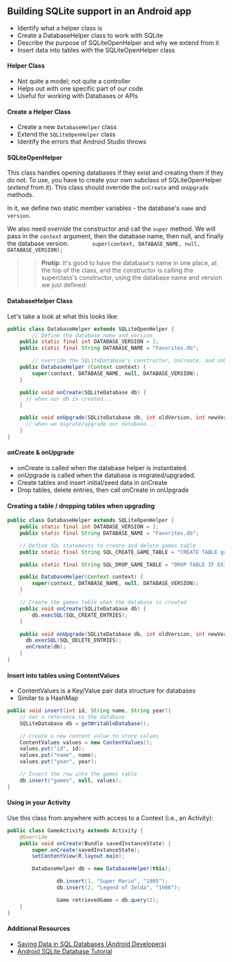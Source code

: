 ## Building SQLite support in an Android app

* Identify what a helper class is
* Create a DatabaseHelper class to work with SQLite
* Describe the purpose of SQLiteOpenHelper and why we extend from it
* Insert data into tables with the SQLiteOpenHelper class

#### Helper Class

* Not quite a model; not quite a controller
* Helps out with one specific part of our code
* Useful for working with Databases or APIs

#### Create a Helper Class

* Create a new `DatabaseHelper` class
* Extend the `SQLiteOpenHelper` class
* Identify the errors that Android Studio throws

#### SQLiteOpenHelper

This class handles opening databases if they exist and creating them if they do not. To use, you have to create your own subclass of SQLiteOpenHelper (_extend_ from it). This class should override the `onCreate` and `onUpgrade` methods.

In it, we define two static member variables - the database's `name` and `version`.

We also need _override_ the constructor and call the `super` method. We will pass in the `context` argument, then the database name, then null, and finally the database version. `       super(context, DATABASE_NAME, null, DATABASE_VERSION);`

>> **Protip**: It's good to have the database's name in one place, at the top of the class, and the constructor is calling the superclass's constructor, using the database name and version we just defined:


#### DatabaseHelper Class

Let's take a look at what this looks like:

```java
public class DatabaseHelper extends SQLiteOpenHelper {
        // Define the database name and version
    public static final int DATABASE_VERSION = 1;
    public static final String DATABASE_NAME = "Favorites.db";

        // override the SQLiteDatabase's constructor, onCreate, and onUpgrade
    public DatabaseHelper (Context context) {
        super(context, DATABASE_NAME, null, DATABASE_VERSION);
    }

    public void onCreate(SQLiteDatabase db) {
      // when our db is created...
    }

    public void onUpgrade(SQLiteDatabase db, int oldVersion, int newVersion) {
      // when we migrate/upgrade our database...
    }
}
```

#### onCreate & onUpgrade

- onCreate is called when the database helper is instantiated.
- onUpgrade is called when the database is migrated/upgraded.
- Create tables and insert initial/seed data in onCreate
- Drop tables, delete entries, then call onCreate in onUpgrade

#### Creating a table / dropping tables when upgrading

```java
public class DatabaseHelper extends SQLiteOpenHelper {
    public static final int DATABASE_VERSION = 1;
    public static final String DATABASE_NAME = "Favorites.db";

    // Define SQL statements to create and delete games table
    public static final String SQL_CREATE_GAME_TABLE = "CREATE TABLE games ( id INTEGER PRIMARY KEY, name TEXT, year TEXT )";

    public static final String SQL_DROP_GAME_TABLE = "DROP TABLE IF EXISTS games";

    public DatabaseHelper(Context context) {
        super(context, DATABASE_NAME, null, DATABASE_VERSION);
    }

    // Create the games table when the database is created
    public void onCreate(SQLiteDatabase db) {
        db.execSQL(SQL_CREATE_ENTRIES);
    }

    public void onUpgrade(SQLiteDatabase db, int oldVersion, int newVersion) {
      db.execSQL(SQL_DELETE_ENTRIES);
      onCreate(db);
    }
}
```

#### Insert into tables using ContentValues

- ContentValues is a Key/Value pair data structure for databases
- Similar to a HashMap

```java
public void insert(int id, String name, String year){
    // Get a reference to the database
    SQLiteDatabase db = getWritableDatabase();

    // create a new content value to store values
    ContentValues values = new ContentValues();
    values.put("id", id);
    values.put("name", name);
    values.put("year", year);

    // Insert the row into the games table
    db.insert("games", null, values);
}
```

#### Using in your Activity

Use this class from anywhere with access to a Context (i.e., an Activity):

```java
public class GameActivity extends Activity {
    @Override
    public void onCreate(Bundle savedInstanceState) {
        super.onCreate(savedInstanceState);
        setContentView(R.layout.main);

        DatabaseHelper db = new DatabaseHelper(this);

				db.insert(1, "Super Mario", "1985");
				db.insert(2, "Legend of Zelda", "1986");

				Game retrievedGame = db.query(2);
    }
}
```


#### Additional Resources

- [Saving Data in SQL Databases (Android Developers)](http://developer.android.com/training/basics/data-storage/databases.html)
- [Android SQLite Database Tutorial](http://www.androidhive.info/2011/11/android-sqlite-database-tutorial/)
